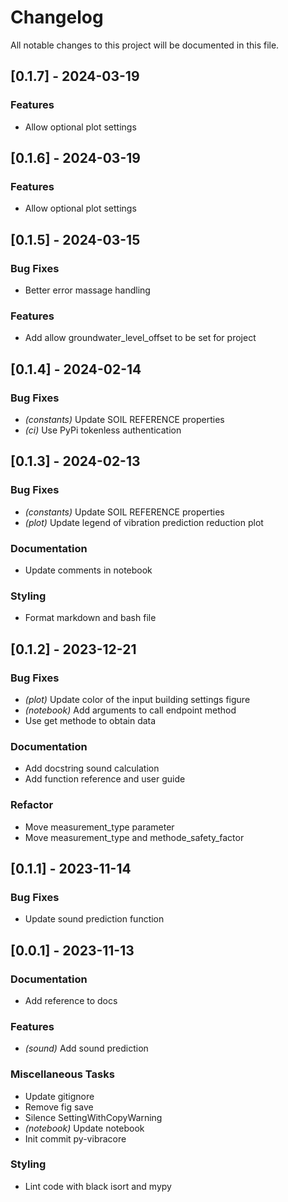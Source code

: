 # Changelog

All notable changes to this project will be documented in this file.

## [0.1.7] - 2024-03-19

### Features

- Allow optional plot settings

## [0.1.6] - 2024-03-19

### Features

- Allow optional plot settings

## [0.1.5] - 2024-03-15

### Bug Fixes

- Better error massage handling

### Features

- Add allow groundwater_level_offset to be set for project

## [0.1.4] - 2024-02-14

### Bug Fixes

- *(constants)* Update SOIL REFERENCE properties
- *(ci)* Use PyPi tokenless authentication

## [0.1.3] - 2024-02-13

### Bug Fixes

- *(constants)* Update SOIL REFERENCE properties
- *(plot)* Update legend of vibration prediction reduction plot

### Documentation

- Update comments in notebook

### Styling

- Format markdown and bash file

## [0.1.2] - 2023-12-21

### Bug Fixes

- *(plot)* Update color of the input building settings figure
- *(notebook)* Add arguments to call endpoint method
- Use get methode to obtain data

### Documentation

- Add docstring sound calculation
- Add function reference and user guide

### Refactor

- Move measurement_type parameter
- Move measurement_type and methode_safety_factor

## [0.1.1] - 2023-11-14

### Bug Fixes

- Update sound prediction function

## [0.0.1] - 2023-11-13

### Documentation

- Add reference to docs

### Features

- *(sound)* Add sound prediction

### Miscellaneous Tasks

- Update gitignore
- Remove fig save
- Silence SettingWithCopyWarning
- *(notebook)* Update notebook
- Init commit py-vibracore

### Styling

- Lint code with black isort and mypy

<!-- CEMS BV. -->
